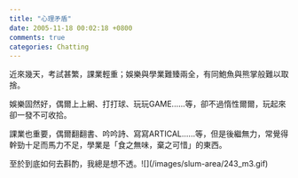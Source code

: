 ```yaml
---
title: "心理矛盾"
date: 2005-11-18 00:02:18 +0800
comments: true
categories: Chatting
---
```

<p>近來幾天，考試甚繁，課業輕重；娛樂與學業難臻兩全，有同鮑魚與熊掌般難以取捨。</p><p>娛樂固然好，偶爾上上網、打打球、玩玩GAME......等，卻不過惰性爾爾，玩起來卻一發不可收拾。</p><p>課業也重要，偶爾翻翻書、吟吟詩、寫寫ARTICAL......等，但是後繼無力，常覺得幹勁十足而馬力不足，學業是「食之無味，棄之可惜」的東西。</p><p>至於到底如何去斟酌，我總是想不透。![](/images/slum-area/243_m3.gif)</p>
